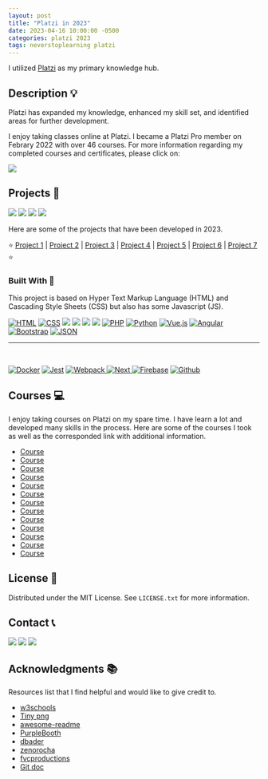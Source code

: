 ```yaml
---
layout: post
title: "Platzi in 2023"
date: 2023-04-16 10:00:00 -0500
categories: platzi 2023
tags: neverstoplearning platzi
---
```


I utilized [Platzi](https://platzi.com) as my primary knowledge hub.

<!-- ABOUT THE PROJECT -->

## Description 💡

Platzi has expanded my knowledge, enhanced my skill set, and identified areas for further development.

I enjoy taking classes online at Platzi. I became a Platzi Pro member on Febrary 2022 with over 46 courses. For more information regarding my completed courses and certificates, please click on:

[![](https://img.shields.io/badge/Platzi_Profile-121f3d?style=for-the-badge&logo=Platzi&logoColor=98CA3F)](https://platzi.com/p/DiazJuan/)

<!-- OTHER PROJECTS -->

## Projects 🚀

![](https://img.shields.io/badge/Platzi_Repos-121f3d?style=for-the-badge&logo=Platzi&logoColor=98CA3F)
[![](https://img.shields.io/badge/2021-222?style=for-the-badge)](https://github.com/JuanPabloDiaz/platzi/tree/main/2021)
[![](https://img.shields.io/badge/2022-222?style=for-the-badge)](https://github.com/JuanPabloDiaz/platzi/tree/main/2022)
[![](https://img.shields.io/badge/2023-222?style=for-the-badge)](https://github.com/JuanPabloDiaz/platzi/tree/main/2023)

Here are some of the projects that have been developed in 2023.

⭐
[Project 1](#)
| [Project 2](#)
| [Project 3](#)
| [Project 4](#)
| [Project 5](#)
| [Project 6](#)
| [Project 7](#)
⭐

### Built With 🔑

This project is based on Hyper Text Markup Language (HTML) and Cascading Style Sheets
(CSS) but also has some Javascript (JS).

[![HTML](https://img.shields.io/badge/HTML5-E34F26?style=for-the-badge&logo=html5&logoColor=white)](https://www.w3schools.com/whatis/whatis_html.asp)
[![CSS](https://img.shields.io/badge/CSS3-1572B6?style=for-the-badge&logo=css3&logoColor=white)](https://www.w3schools.com/whatis/whatis_css.asp)
[![](https://img.shields.io/badge/JavaScript-323330?style=for-the-badge&logo=javascript&logoColor=F7DF1E)](https://www.w3schools.com/whatis/whatis_js.asp)
[![](https://img.shields.io/badge/Node.js-339933?style=for-the-badge&logo=nodedotjs&logoColor=white)](https://www.w3schools.com/nodejs/default.asp)
[![](https://img.shields.io/badge/React-20232A?style=for-the-badge&logo=react&logoColor=61DAFB)](https://www.w3schools.com/whatis/whatis_react.asp)
[![](https://img.shields.io/badge/Git-F05032?style=for-the-badge&logo=git&logoColor=white)](https://git-scm.com/docs)
[![PHP](https://img.shields.io/badge/PHP-777BB4?style=for-the-badge&logo=Php&logoColor=white)](https://www.w3schools.com/php/default.asp)
[![Python](https://img.shields.io/badge/Python-3776AB?style=for-the-badge&logo=Python&logoColor=ffca28)](https://www.w3schools.com/python/default.asp)
[![Vue.js](https://img.shields.io/badge/Vue-184D66?style=for-the-badge&logo=Vue.js&logoColor=4FC08D)](https://www.w3schools.com/whatis/whatis_vue.asp)
[![Angular](https://img.shields.io/badge/Angular-222?style=for-the-badge&logo=Angular&logoColor=DD0031)](https://www.w3schools.com/whatis/whatis_angularjs.asp)
[![Bootstrap](https://img.shields.io/badge/Bootstrap-2F2625?style=for-the-badge&logo=Bootstrap&logoColor=7952B3)](https://www.w3schools.com/whatis/whatis_bootstrap.asp)
[![JSON](https://img.shields.io/badge/Json-41454A?style=for-the-badge&logo=Json&logoColor=000)](https://www.w3schools.com/whatis/whatis_json.asp)

---

[![]()]()
[![]()]()
[![]()]()
[![]()]()

<!-- How to edit the links:
https://www.youtube.com/watch?v=Dl-ekLb4quE
https://simpleicons.org/
https://www.w3schools.com/whatis/whatis_fullstack.asp -->

[![Docker](https://img.shields.io/badge/Docker-000?style=for-the-badge&logo=Docker&logoColor=2496ED)](https://www.docker.com/)
[![Jest](https://img.shields.io/badge/npm-CB3837?style=for-the-badge&logo=npm&logoColor=white)]()
[![Webpack](https://img.shields.io/badge/Webpack-8DD6F9?style=for-the-badge&logo=Webpack&logoColor=white) ]()
[![Next](https://img.shields.io/badge/next.js-000000?style=for-the-badge&logo=nextdotjs&logoColor=white) ]()
[![Firebase](https://img.shields.io/badge/firebase-ffca28?style=for-the-badge&logo=firebase&logoColor=black)]()
[![Github](https://img.shields.io/badge/GitHub-100000?style=for-the-badge&logo=github&logoColor=white)]()

## Courses 💻

I enjoy taking courses on Platzi on my spare time. I have learn a lot and developed many skills in the process. Here are some of the courses I took as well as the corresponded link with additional information.

- [Course](https://github.com/JuanPabloDiaz/platzi/tree/main/2022/definitivoHTMLyCSS)
- [Course](https://github.com/JuanPabloDiaz/platzi/tree/main/2022/practicoHTMLyCSS)
- [Course](https://github.com/JuanPabloDiaz/platzi/tree/main/2022/responsiveDesignMaquetacionMobileFirst)
- [Course](https://github.com/JuanPabloDiaz/platzi/tree/main/2022/cssGridBasico)
- [Course](https://github.com/JuanPabloDiaz/platzi/tree/main/2022/ecmaScript6)
- [Course](https://github.com/JuanPabloDiaz/platzi/tree/main/2022/manipulacionArraysJs)
- [Course](https://github.com/JuanPabloDiaz/platzi/tree/main/2022/asincronismoJs)
- [Course](https://github.com/JuanPabloDiaz/platzi/tree/main/2022/consumoAPI_RESTconJs)
- [Course](https://github.com/JuanPabloDiaz/platzi/tree/main/2022/practicoConsumoAPI_RESTconJs)
- [Course](https://github.com/JuanPabloDiaz/platzi/tree/main/2022/introduccionReact.js)
- [Course]()
- [Course](https://github.com/JuanPabloDiaz/platzi/tree/main/2022/profesionalReactHooks)
- [Course](https://github.com/JuanPabloDiaz/platzi/tree/main/2022/datacademy)
<!-- - []()
- []()
- []() -->

<!-- LICENSE -->

## License 📜

Distributed under the MIT License. See `LICENSE.txt` for more information.

<!-- CONTACT -->

## Contact 📞

[![](https://img.shields.io/badge/@1diazdev-fff?style=for-the-badge&logo=linkedin&logoColor=0A66C2)](https://www.linkedin.com/in/1diazdev/)
[![](https://img.shields.io/badge/@1diazdev-fff?style=for-the-badge&logo=Twitter&logoColor=1DA1F2)](https://www.twitter.com/1diazdev)
[![](https://img.shields.io/badge/Gmail-fff?style=for-the-badge&logo=gmail&logoColor=EA4335)](mailto:juan.diaz93@hotmail.com)

<!--
[![](https://img.shields.io/badge/-fff?style=for-the-badge&logo=linkedin&logoColor=0A66C2)](https://www.linkedin.com/in/1diazdev/)
[![](https://img.shields.io/badge/-fff?style=for-the-badge&logo=Twitter&logoColor=1DA1F2)](https://www.twitter.com/1diazdev)
[![](https://img.shields.io/badge/-fff?style=for-the-badge&logo=gmail&logoColor=EA4335)](mailto:jdiaz028@email.cpcc.edu) -->
<!--
  ![Twitter Follow](https://img.shields.io/twitter/follow/1diazdev?label=@1diazdev)
  ![GitHub](https://img.shields.io/github/followers/JuanPabloDiaz?style=social)
   -->

<!-- ACKNOWLEDGMENTS -->

## Acknowledgments 📚

Resources list that I find helpful and would like to give credit to.

- [w3schools](https://www.w3schools.com/)
- [Tiny png](https://tinypng.com/)
- [awesome-readme](https://github.com/matiassingers/awesome-readme)
- [PurpleBooth](https://gist.github.com/PurpleBooth/109311bb0361f32d87a2)
- [dbader](https://github.com/dbader/readme-template)
- [zenorocha](https://gist.github.com/zenorocha/4526327)
- [fvcproductions](https://gist.github.com/fvcproductions/1bfc2d4aecb01a834b46)
- [Git doc](https://git-scm.com/doc)

<!-- MARKDOWN LINKS & IMAGES -->
<!-- https://www.markdownguide.org/basic-syntax/#reference-style-links -->

